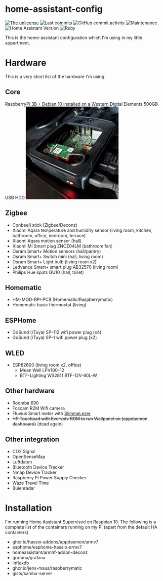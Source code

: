 # home-assistant-config
[![The unlicense](https://img.shields.io/github/license/PW999/home-assistant-config)](LICENSE)
![Last commits](https://img.shields.io/github/last-commit/PW999/home-assistant-config)
![GitHub commit activity](https://img.shields.io/github/commit-activity/y/PW999/home-assistant-config)
![Maintenance](https://img.shields.io/maintenance/yes/2022)
![Home Assistant Version](https://img.shields.io/badge/Home%20Assistant%20Version-2022.08.07-blue)
![Ruby](https://img.shields.io/badge/Made%20with-Ruby-red?logo=ruby)


This is the home-assistant configuration which I'm using in my little appartment.

# Hardware
This is a very short list of the hardware I'm using:

## Core
RaspberryPi 3B + Debian 10 installed on a Western Digital Elements 500GB USB HDD
![RaspberryPi](./doc/img/raspberrypi.jpg)

## Zigbee
* ConbeeII stick (Zigbee/Deconz)
* Xiaomi Aqara temperature and humidity sensor (living room, kitchen, bathroom, office, bedroom, terrace)
* Xiaomi Aqara motion sensor (hall)
* Xiaomi Mi Smart plug ZNCZ04LM (bathroom fan)
* Osram Smart+ Motion sensors (hall/pantry)
* Osram Smart+ Switch mini (hall, living room)
* Osram Smart+ Light bulb (living room x2)
* Ledvance Smart+ smart plug AB32570 (living room)
* Philips Hue spots GU10 (hall, toilet)

## Homematic
* HM-MOD-RPI-PCB (Homematic/Raspberrymatic)
* Homematic basic thermostat (living)

## ESPHome
* GoSund (/Tuya) SP-112 wifi power plug (x4)
* GoSund (/Tuya) SP-1 wifi power plug (x2)

## WLED
* ESP82600 (living room x2, office)
  * Mean Well LPV100-12
  * BTF-Lighting WS2811 BTF-12V-60L-W

## Other hardware
* Roomba 690
* Foscam R2M Wifi camera
* Fluvius Smart meter with [SlimmeLezer](https://www.zuidwijk.com/slimmelezer-smartreader/)
* ~~HP Touchpad with Evervolv ROM to run Wallpanel on (appdaemon dashboard)~~ (dead again)

## Other integration
* CO2 Signal
* OpenSenseMap
* Luftdaten
* Bluetooth Device Tracker
* Nmap Device Tracker
* Raspberry Pi Power Supply Checker
* Waze Travel Time
* Buienradar

# Installation
I'm running Home Assistant Supervised on Raspbian 10. The following is a complete list of the containers running on my Pi (apart from the default HA containers)

* ghcr.io/hassio-addons/appdaemon/armv7
* esphome/esphome-hassio-armv7
* homeassistant/armhf-addon-deconz
* grafana/grafana
* influxdb
* ghcr.io/jens-maus/raspberrymatic
* gists/samba-server
